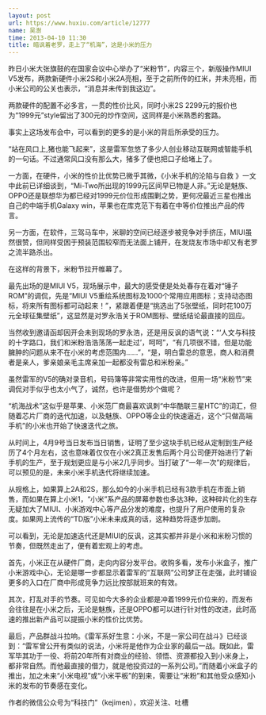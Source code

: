 ```yaml
---
layout: post
url: https://www.huxiu.com/article/12777
name: 吴澍
time: 2013-04-10 11:30
title: 暗讽着老罗，走上了“机海”，这是小米的压力
---
```

昨日小米大张旗鼓的在国家会议中心举办了“米粉节”，内容三个，新版操作MIUI V5发布，两款新硬件小米2S和小米2A亮相，至于之前所传的红米，并未亮相，而小米公司的公关也表示，“消息并未传到我这边”。

两款硬件的配置不必多言，一贯的性价比风，同时小米2S 2299元的报价也为“1999元”style留出了300元的炒作空间，这同样是小米熟悉的套路。

事实上这场发布会中，可以看到的更多的是小米的背后所承受的压力。

“站在风口上,猪也能飞起来”，这是雷军忽悠了多少人创业移动互联网或智能手机的一句话。不过通常风口没有那么大，猪多了便也把口子给堵上了。

一方面，在硬件，小米的性价比优势已微乎其微，《小米手机的沦陷与自救 》一文中此前已详细谈到，“Mi-Two所出现的1999元区间早已物是人非。”无论是魅族、OPPO还是联想华为都已经对1999元价位形成围剿之势，更何况最近三星也推出自己的中端手机Galaxy win，苹果也在库克范下有着在中等价位推出产品的传言。

另一方面，在软件，三驾马车中，米聊的空间已经逐步被竞争对手挤压，MIUI虽然很赞，但同样受困于预装范围较窄而无法面上铺开，在发烧友市场中却又有老罗之流半路杀出。

在这样的背景下，米粉节拉开帷幕了。

最先出场的是MIUI V5，现场展示中，最大的感受便是处处春存在着对“锤子ROM”的调侃，先是“MIUI V5重绘系统图标及1000个常用应用图标；支持动态图标，将来所有图标都可动起来！”，紧跟着便是“挑选出了5张壁纸，同时花100万元全球征集壁纸”，这显然是对罗永浩关于ROM图标、壁纸结论最直接的回应。

当然收到邀请函却因开会未到现场的罗永浩，还是用反讽的语气说：“‘人文与科技的十字路口，我们和米粉浩浩荡荡一起走过’，呵呵”，“有几项很不错，但是功能臃肿的问题从来不在小米的考虑范围内...…”，“是，明白雷总的意思，商人和消费者是亲人，爹亲娘亲毛主席亲加一起都没有雷总和米粉亲。”

虽然雷军的V5的确对录音机，号码簿等非常实用性的改进，但用一场“米粉节”来调侃对手似乎也太小气了，诚然，也许是借势炒个做呢？

“机海战术”这似乎是苹果、小米范厂商最喜欢讽刺“中华酷联三星HTC”的词汇，但随着芯片厂商的迭代加速，以及魅族、OPPO等企业的快速逼近，这个“只做高端手机”的小米也开始了快速迭代之旅。

从时间上，4月9号当日发布当日销售，证明了至少这块手机已经从定制到生产经历了4个月左右，这也意味着仅仅在小米2真正发售后两个月公司便开始进行了新手机的生产，至于规划更应是与小米2几乎同步。当打破了“一年一次”的规律后，可以预见的是，未来小米手机迭代将继续加速。

从规格上，如果算上2A和2S，那么如今的小米手机已经有3款手机在市面上销售，而如果在算上小米1，“小米”系产品的屏幕参数也多达3种，这种碎片化的生存无疑加大了MIUI、小米游戏中心等产品分发的难度，也提升了用户使用的复杂度。如果网上流传的“TD版”小米未来成真的话，这种趋势将逐步加剧。

可以看到，无论是加速迭代还是MIUI的反讽，这其实都并非是小米和米粉习惯的节奏，但既然走出了，便有着宏观上的考虑。

首先，小米正在从硬件厂商，走向内容分发平台。收购多看，发布小米盒子，推广小米游戏中心，无论是哪一步都显示着雷军的“互联网”公司梦正在走强，此时铺设更多的入口在厂商中形成竞争力远比按部就班来的有效。

其次，打乱对手的节奏。可见如今大多的企业都是冲着1999元价位来的，而发布会往往是在小米之后，无论是魅族，还是OPPO都可以进行针对性的改进，此时高速的推出新产品可以提振小米的性价比优势。

最后，产品群战斗拉响。《雷军系好生意：小米，不是一家公司在战斗》已经谈到：“雷军曾公开有类似的说法，小米将是他作为企业家的最后一战。既如此，雷军毕其功于一役、将前20年所有对商业的经验、领悟、资源都投入到小米身上，都非常自然。而他最直接的借力，就是他投资过的一系列公司。”而随着小米盒子的推出，加之未来“小米电视”或“小米平板”的到来，需要让“米粉”和其他受众感知小米的发布的节奏感在变化。

作者的微信公众号为“科技门”（kejimen），欢迎关注、吐槽

